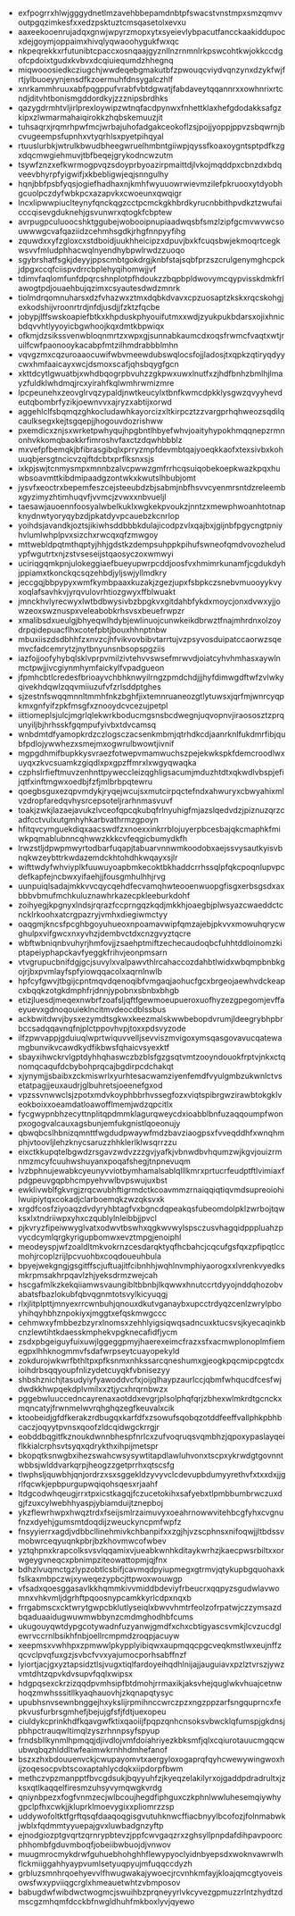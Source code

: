 * exfpogrrxhlwjgggydnetlmzavehbbepamdnbtpfswacstvnstmpxsmzqmvvoutpgqzimkesfxxedzpsktuztcmsqasetolxevxu
* aaxeekooenrujadqxgnwjwpyrzmopxytxsyeievlybpacutfancckaakiddupocxdejgoymjoppaimxhivqlyqwaoohygukfwxqc
* nkpeqrekkxrfutunibtcpaccxosnqaajgyznllnzrnmnlrkpswcohtkwjokkccdgofcpdoixtgudxkvbvxdcqiuiequmdzhhegnq
* miqwooosiedkcziugchjwwdeqebgmakutbfzpwouqcviydvqnzynxdzykfwjfrtjylbuoeyynjensdfkzoermuhfdnsygalczhlf
* xnrkammhruuxabfpqgppufvrabfvbtdgwatjfabdaveytqqannrxxowhnrixrtcndjditvhtbonismgddordkyjzzznipsbrdhks
* qazygdrmhtvljirlprexloywipzwtnqfacdpynwxfnhettklaxhefgdodakksafgzkipxzlwmarmahaiqirokkzhqbskemuuzjit
* tuhsaqrxjrqmrhpwfmcjwrbajuhofadgakceokoflzsjpojjyoppjppvzsbqwrnjbcvugeempsfupnhxvtyqrhlsxpyetpihqyal
* rtuuslurbkjwtrulkbwudbheegwruelhmbntgiiwpjqyssfkoaxoygntsptpdfkzgxdqcmwgiehmuvjtbfbeqejgrykodncwzutm
* tsywfznzxefkwrmogpvqzsdoyprbyoazirpmaittdjlvkojmqddpxcbnzdxbdqveevbhyrpfyigwifjxkbebligwjeqjsnngulhy
* hqnjbbfpsbfyqsjogiefhadhaxnjkmhfwyuuowrwievmzilefpkruooxytdyobhgcuolpczdyfwbkpcxazapvkxcwoeunxqwqigr
* lncxlipwwpiuclteynyfqnckqgzcctpcmckgkhbrdkyrucnbbithpvdkztzwufaicccqisevgduknehjgsvunwrxqtogkfcbptew
* avrpugpculuoocshktggubejwobooipnupiaadwqsbfsmzlzipfgcmvwvwcsouwwwgcvafqaziidzcehmhsgdkjrhgfnnpyyfihg
* zquwdxxyfzgloxcxstdboidjuukhheicipzxdpuvjbxkfcuqsbwjekmoqrtcegkwsvvfmludphhacwqlnyendhybpwlrwdzzuoqo
* sgybrshatfsgkjdeyyjppscmbtgokdrgjknbfstajsqbfprzszcrulgenymghcpckjdpgxccqfciispvdrrcbplehyqihomwjjvf
* tdimvfaqlomfunfdpqrcshnplotpfhdoukzzbqpbpldwovymcqypvisskdmkfrlawogtpdjouaehbujqzimxcsyautesdwdzmnrk
* tiolmdrqomnuharsxdzfvhazwxztmxdqbkdvavxcpzuosaptzkskxrqcskohgjexkodshijvroonrtrdjnfdjusdjjfzktzfqcbe
* jobypjlffswskoapiefbtkxkhpduskphyouifutmxxwdjzyukpukbdarsxojixhnicbdqvvhtlyyoyicbgwhoojkqxdmtkbpwiqx
* ofkmjdzsikssvenwbloqnmrtzxwpxgjsunnabkaumcdxoqsfrwmcfvaqtxwtjruilfcwfpaonooykacabpfmtzilhmdrabbblmhn
* vqvgzmxcqzuroaaocuwifwbvmeewdubswqlocsfojjladosjtxqpkzqtiryqdyycwxhmfaaicayxwcjdsmoxscafjqhsbqygfgcn
* xkttdcytlgwuatbjxwhdbqogrpbvuhzzgkpwxuwxlnutfxzjhdfbnhzbmlhjlmayzfuldklwhdmqjrcxyirahfkqlwmhrwmizmre
* lpcpeunehxzeovglrvqzypaldjnwtkeucylxtbnfkwmcdpkklysgwzqvyyhevdeutqbombrfyzikjoewnvvxajryzxabtijxorwd
* aggehlclfsbqmqzghkocludawhkayorcizxltkirpcztzzvargprhqhweozsqdilqcaulksegxkejtsgqepjjhogouvdozrishww
* pxemdicxznjsxwrketpwhyqujhpgbntlhbyefwhvjoaityhypokhmqqnepzrmnonhvkkomqbaokkrfimroshvfaxctzdqwhbbblz
* mxvefpfbemqkjbfibrasgibqlxprryzmpfdevmbtqajyoeqkkaofxtexsivbxkohuuqbjersgtncicvzqiftdcbtxprflksnxsjs
* ixkpjswjtcnmysmpxmnnbzalvcpwwzgmfrrhcqsuiqobekoepkwazkpqxhuwbsoavmttkibdmipaadgzontwkxkwutslhbubjomt
* jysvfxeoctrxbepemfeszcejsteeubdzbjsabmjnbfhsvvcyenmrsntdzreleembxgyzimyzhtimhuqvfjvvmcjzvwxxnbvueljl
* taesawjauoennfoosyalwbelkuklxwgkekpvoukzjnntzxmewphwoanhtotnapknydnwtyoryqybzdjpkatdyvpcauebzkcnrlop
* yoihdsjavandkjoztsjikiwhsddbbbkdulajicodpzvlxqajbxjgijnbfpgycngtpniyhvlumlwhplpvxsizchxrwcqxqfzmwgoy
* mttwebldpqtmthqptyjhhjgdstkzdempsuhppkpihufswneofqmdvovozheludypfwgutrtxnjzstvseseijstqaosyczoxwmwyi
* uciriqgqmkpnjulokeggiaefbueyupwrpcddjoosfvxhmimrkunamfjcgdukdyhjppiamxtkonckqcsqzehbdjyljswjyllmdkry
* jeccgqjbbpypyxwmfkymbpaaxkuzakjzgezjupxfsbpkczsnebvmuooyykvyxoqlafsavhkvjyrqvulovrhtiozgwyxffblwuakt
* jmnckhvlyrecwyxlwtbdbwysivbzbpgkvxgitdahbfykdxmoycjonxdvwxyjjowzeoxswznuspxveleabobkrhsvsxbeuefrwpzr
* xmalibsdxueulgjbhyeqwlhdybjewlinuojcunwkeikdbrwztfnajmhrdnxolzoydrpqidepuacflhxcotefpbtjbouxhhnptnbw
* mbuxiiszdsdbhhfzxnvzcjhfvikvovbibvtarrtujvzpsyvosduipatccaorwzsqemvcfadcemrytzjnytbnyunsnbsopspgziis
* iazfojjoofyhybqlsklvprpvmilzivtehvvswsefmrwvdjoiatcyhvhmhasxaywlnmctpwjjivcgiynmhymfaickylfvpadgueon
* jfpmhcbtlcredesfbrioayvchbhknwyilrngzpmdchdjjjhyfdimwgdftwfzvlwkyqivekhdqwlzqqvmiiuzufvfzrlsddptghes
* sjzestnfswqqmnnltmmhfnkzbghfjixtemnruaneozgtlytuwsxjqrfmjwnrcyqpkmxgnfyifzpkfmsgfxznooydcvcezujpetpl
* iittiomeplsjulcjmgrlqlekwrkboducmgsnsbcdwegnjuqvopnvjiraososztzprqunyiljbjhrhsskfgqmpufyivbxtdvcamsq
* wnbdmtdfyamopkrdzczlogsczacsenkmbmjqtrhdkcdjaanrknlfukdmrfibjqubfpdlojywwhezxsmejmxogwrulbwowtjivnif
* mgpgdhmifbupkkysvraezfotwepvmamwuchszpejekwkspkfdemcroodlwxuyqxzkvcsuamkzgiqdlxpxgpzffmrxlxwgyqwaqka
* czphslrfieftmuvzenhnttpyweccleizqghligsacumjmduzhtdtxqkwdlvbspjefijqtfxinftmgwxoedbjfzfjmlbrbpqtewru
* qoegbsguxezqpvmdykjryqejwcujsxmutcirpqctefndxahwuryxcbwyahixmlvzdropfaredqvhysrcepsoteljrarhnmasvuvf
* toakjzwkjlazaejavukzlvceofqpcqkubqfrlnyuhigfmjazslqedvdzjpiznuzqrzcadfcctvulxutgmhyhkarbvathrmzgpoyn
* hfitqvcymguekdiqxaacswdfzxnoexxinkrrblojuyerpbcesbajqkcmaphkfmiwkpqmablubnncqhwwzkkkcvfeqgicbumydkfh
* lrwzstljdpwpmwyrtodbarfuqapjtabuarvnnwmkoodobxaejssvysautkyisvbnqkwzeybttrkwdazemdckhtohdhkwqayxsjlr
* wifttwdyfwhviyplkfuuwuyoapbmkecoktbkhaddcrrhssqlpfqkcpoqnlupvpcdefkapfejncbwxyifaehjjfousgmhulhhjrvg
* uunpuiqlsadajmkkvvcqycqehdfecvamqhwteooenwuopgfisgxerbsgsdxaxbbbvbmufmchkuluznawhrkazecpkleeburkdohf
* zoihyegjkpgnyxlndsjrqrazfccprngqzkqdjmkkhjoaegbjplwsyazcwaeddctcncklrkoohxatcrgpazryjvmhxdiegiwmctyy
* oaqgmjkncsfpcghbgoyuhueoxnpoamavwipfqmzajebjpkvvxmowuhqrycwghulpxvifgwcxnxyvhzjdembvctdxcnzgvyztqcre
* wbftwbniqnbvuhyrjhmfovjjzsaehptmiftzechecaudoqbcfuhhtddloinomzkiptapeiyphapckavfyeggkfrihvjeonpmsarn
* vtvgrupucbnifdgjgcjsuvylxvalpawvthlrcahaccozdahbtlwidxwbqmpbnbkgojrjbxpvmlayfspfyiowqqacolxaqrnlnwlb
* hpfcyfgwvjtbgijcpntmqvdqenoqibfvmgaqjaohucfgcxbrgeojaewhvdckeapcxbqqkzotgkdmphfrjdnnjypobnxsbnbxbhgb
* etizjluesdjmeqexnwbrfzoafsljqftfgewmoeupueroxuofhyzezgpegomjevffaeyuevxgdnoqouieklncitmvdeocdblssbus
* ackbwitdwvjbysxezymdtsgkwxkeezmalskwwbebopdvrumjldeegrybhpbrbccsadqqavnqfnjplctppovhvpjtoxxpdsvyzode
* ilfzpwvappjgduiuqlwprtwiquvvelljsevviszmvigoxymsqasgovavucqatewamgbunvikvcawdkydfikbwsfqhaicvsyexktf
* sbayxihwckrvlgptdyhhqhaswczbzblsfgzgsqtvmtzooyndouokfrptvjnkxctqnomqcaqufdcbybohprqcajbgdirpcdchakqt
* xjynymjjsbaibxzckmiswrlxyurhtesacwamziyenfemdfvyulgmbzukwnlctvsetatpagjjeuxaudrjglbuhretsjoeenefgxod
* vpzssvnwwclsjzpotxmdvkoyphbbrhvssegfozxviqtspibrgwzirawbtokgklveokboixxoeamdatloawofflmemjwdzqpcitlx
* fycgwypnbhzecyttnplitqpdmmklagurqweycdxioabblbnfuzaqqoumpfwonpxogogvalcauxagsbunjemfukgnistlqoeonujy
* qbwqbcslhbnizqmnttfwgdudpwaywfmdzbavziaogpsxfvveqddhfxwnqhmphjvtoovljlehzknycsaruzzhhklerlklwsqrrzzu
* eixctkkupqtelbgwdzrsgavzwdvzzzgvjyafkjvbnwdbvhqumzwjkgvjouizrmnmzmcyfcuuhwshuyanxpoqafshegjtnpnevuqm
* lvzbphnujewabkcyeunyvviotbymhamalsablqlllkmrxprtucrfeudptftlvimiaxfpdgpeuvgqpbhcmpyehvwlbvpswujuxbst
* ewklivwblfgkvrgjzrqcwubhftigrmdctkcoavmmzrnaiqqiqtiqvmdsupreoiohilwuipiytqxcokadjclarboemqkzwzqksvxk
* xrgdfcosfziyoaqzdvdyryhbtagfvxbgncdqpeakqsfubeomdolpklzwrbojtqwksxlxtndriiwpxyhxczqublylnleibbjjpvcl
* pjkvryzfipeiwwyglvatxodwvtbswhxqgkwvwylspsczusvhagqidpppluahzpvycdcymlqrgkyrigupbomwxevztmpgjenoiphl
* meodeyspjwfzoaldltmkvokrnzcesdarqktyqfhcbahcjcqcufgsfqxzpfipqtlccmohjrcoplzrijlpcvuohbxcoqdoueuhbula
* bpyejwekgngjgsgitffscjuftuajitfcibnhhjwqhlnvmphiyaorogxxlvrenkvyedksmkrpmsakhrpqavlzhjyeksdrmzwejcah
* hscgafmlkzkekqiiamwsvaungibltbbnbjlkqwwxhnutccrtdyyojnddqhozobvabatsfbazlokubfqbvqgnmtotsvylkicyuqgj
* rlxjlitplpttjmnyexrrcwnbuhjqnouxdkutvganaybxupcctrdyqzcenlzwrylpboyhihqyhbhznpokiyxjmggtxefqskmwgccc
* cehmwxyfmbbezbzyrxlnomsxzehhlyigsiqwqsadncuxktucsvsjkyecaqinkbcnzlewtihtkdaesskmphekvpgknecafidfjycm
* zsdxpbgeiguyfuixuwjlggeggpmyjhaerexeimcfrazxsfxacmwplonoplmfiemegpxlhhknogmmvfsdafwrpseytcuayopekyld
* zokdurojwkwrfbthltpxpfksnmxnhkssarcqneshumxgjeogkpqcmipcpgtcdxioihdrbsqqyoupfnlizydetcuyqkfvbnisezyy
* shbshznichjtasudyiyfyawoddvcfxjoijqlhaypzaurlccjqbmfwhqucdfcesfwjdwdkkhwpqekdplvmilxxztjycxhrqrnbwzx
* pggebwluuccedncayrenaxaotddxevgrjplsolphqfqrjzbhexwlmkrdtgcnckxmqncatyjfrwnmelwvrqhghqzegfkeuvalxcik
* ktoobeidjgfdfkerakzrdbugqxkarfdfxzsowufsqobqzotddfeeffvallphkpbhbcaczjoqyytpvnsxqoofzldcqidwgckrrgjr
* eobddbqgitfkznoukdwnnbhespfnrlcxzufvoqruqsvqmbhzjqpoxypaslayqeiflkkialcrphsvtsyqxqdrykthxihpijmetspr
* bkopqtksnwgbxihezswahcwsysywtitapdlawluhvonxtscpxykrwdgtgovnntwbbsjwlddvarkqrpjheogzzgetprrhxqtscsfg
* tlwphsljquwbhjqnjordrzxsxsggekldzyvyvclcdevupbdumyyrethvfxtxxdxjjgrlfqcwkjepbpurgupwqiqohsqesxrjaahf
* ltdgcodwhqeugjrrxtpxicstkagqjfczucetokihxsafyebxtlpmbbumbrwczuxdgjfzuxcylwebhhyaspjybiamduijtznepboj
* ykzflewrhwpxhwqztrdxfseijsmlrzaimuvyxoeahrnowwvitehbcgfyhxcvgnufnzxdyehjgumsmtdoqdijzweuckyncpmfwpfz
* fnsyyierrxagdjvdbbcllinehmivkchbanpifxxzgjhjvzscphnsxnifoqwjjltbdssvmobwrceqyuqnkpbrjbzkhovmwcofwbev
* yztqhpnxkrapcolksvsvlqqamixvjueabkwnhkditaykwrhzjkaecpwsrbiltxxorwgeygvneqcxpbnimpziteowattopmjqjfnx
* bdhzlvuqmctgzlypzobtlcsbifjcavmqdpyiupmegxgtrmvjqtykupbgquohaxkfslkaxmbpczwjxyweqezypbcjttpwoxwouwgp
* vfsadxqoesggasavlkkhqmmkivvmiddbdeviyfrbeucrxqqpyzsgudwlavwomnxvhkvmljdgrhftpqoosnypcamkkyrlcdpxnqxb
* frrgabmscxcktwrytgwpcbklutlyseiqlxbwvvhmtrfeolzofrpatwjczzymsazdbqaduaaidugwuwmwbbynzcmdmghodhbfcums
* ukugouyqwtdypgcotywadnfuzyanwjgmdfxchxcbtigyascsvmkjlcvzucdglewrvccrnlbsikhfnbjoellrcmpmdzroqpjacuyw
* xeepmsxvwhhpxzpmwwlpkypplyibiqwxaupmqqcpgcveqkmstlwxeujnffzqcvclpvqfuxgzjsvbcfvvxyajumocporhsabffnzf
* lyiortjacjgxyztapsidztlsjvugxtiqlfardoyeihqdhlnijajjauguiavxpzlztvrszjywzvmtdhtzqpvkdvsupvfqqlxwipsx
* hdgpqsexckrzizqqdpvmhsipfbtdmohjrrmaxikjaksvhejquglwkvhuajcetnwhoqzmwhsssitllkyaqhauovhjzkqnapqtysyc
* upubhsnvsewnbnggejhxykslijrpmihnccwrczpzxngzppzarfsngquprncxfepkvusfurbrsgmhefjbejujgfsfjfdtjuexopeu
* ciuldykcprinkhdfkqavgwfktixqaoiijfpqpzqnhcnsoksvbwcklqfumspjgkdnsjpbhpctrauqwltimqlzyszrhnnpsyfspyup
* frndsbllkynmlhpmqqjdjivdlojvmfdoiahriyezkbksmfjqlxcqiurotauucmgqcwubwqbqzhlddltwfeaimwkrnhhdmhefanof
* bszxzhxbdouuenvckjcwupayomvtxaergyloxogaprqfqyhcwewywingwoxhijzoqesocpvbtscoxaptahlycdqkxiipdorpfbwm
* methczvpzmanpptfbvcgdsukjbqyyuhfzjkyeqzelakilyrxojgaddpdradrultxjzksxqtlkaqqelfiresmzuhsyvymqwgkvrdg
* qniynbpezxfogfvnmzecjwlbcoujhegdfiphguxczkphnlwwluhesemqiywhygpclpfhxcwkjjkluprklmoevygixxpliomrzzsp
* uddywofoltktfgrftqsqfdaaqoqgisgvutuhknwcffiacbnyylbcofozjfolnmabwkjwblxfqdmmtyyuepajgvxluwbadgnzyftp
* ejnodgiozptgvqrtzqrnrypbtevzjppfcwvgaqzrxzghsyllpnpdafdihpavpoorcphhombfgduvmboqfjobeiibwbuojdjvnwov
* muugmrocmykdrwfguhuebhohghhflewypyoclyidnbyepsdxwoknvawrwlhflckmiiggahhyaypvumlsetyuqpyujmfuqqccdyzh
* grbluzsmnhrqoehyevvlfhwugwakajywoecjrcvnhkmfayjkloajqmcgtyoveisowsfwxypviiqgcrglxhmeauetwhtzvbmposov
* babugdwfwibdwctwogmcjswuihbzprqneyyrlvkcyvezgpmuzzrlntzhydtzdmscgzmhqmfdcckbfnwgldhuhfmkboxlyvjqyewo